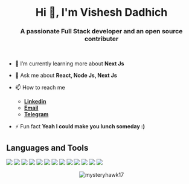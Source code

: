 <h1 align="center">Hi 👋, I'm Vishesh Dadhich</h1>
<h3 align="center">A passionate Full Stack developer and an open source contributer</h3>


<!-- <img src="https://github.githubassets.com/images/modules/site/home-campaign/astrocat.png" height="300px" align="right" /> -->
<br>

- 🌱 I’m currently learning more about **Next Js**

- 💬 Ask me about **React, Node Js, Next Js**

- 📫 How to reach me 
    - <a href="https://www.linkedin.com/in/gyanendra-tiwari-9278b0228/" target="_blank"> **Linkedin** </a>
    - <a href="mailto:raj.yash1217@gmail.com" target="_blank"> **Email** </a>
    - <a href="https://telegram.me/MysteryHawk17" target="_blank"> **Telegram** </a>

- ⚡ Fun fact **Yeah I could make you lunch someday :)**

<!-- 
<img width="100%" src="https://activity-graph.herokuapp.com/graph?username=noobmaster432&bg_color=000000&color=1fdbd8&line=ff5c5c&point=1adbce&area=true&hide_border=false" /> -->

## Languages and Tools

<p align="left">  
<img  src="https://readme-components.vercel.app/api?component=logo&fill=black&logo=react&animation=spin&svgfill=15d8fe">  
<img  src="https://readme-components.vercel.app/api?component=logo&fill=black&logo=next.js&svgfill=ffffff">
<img  src="https://readme-components.vercel.app/api?component=logo&fill=black&logo=java&svgfill=ffffff">
<img  src="https://readme-components.vercel.app/api?component=logo&fill=black&logo=node.js&svgfill=659b60">
<img  src="https://readme-components.vercel.app/api?component=logo&fill=black&logo=javascript&svgfill=f6df1c">
<img  src="https://readme-components.vercel.app/api?component=logo&fill=black&logo=CSS3&svgfill=264de4">
<img  src="https://readme-components.vercel.app/api?component=logo&fill=black&logo=tailwindcss&svgfill=028dd1">
<img  src="https://readme-components.vercel.app/api?component=logo&fill=black&logo=bootstrap&svgfill=563d7c">
<img  src="https://readme-components.vercel.app/api?component=logo&fill=black&logo=html5&svgfill=e34c26">
<img  src="https://readme-components.vercel.app/api?component=logo&fill=black&logo=mongodb&svgfill=659b60">
<img  src="https://readme-components.vercel.app/api?component=logo&fill=black&logo=github">
<img  src="https://readme-components.vercel.app/api?component=logo&fill=black&logo=python&svgfill=4584b6">
<img  src="https://readme-components.vercel.app/api?component=logo&fill=black&logo=express.js&svgfill=2d79c7">
</p>  

<p align='center'>
  <img src="https://github-readme-streak-stats.herokuapp.com/?user=mysteryhawk17&" alt="mysteryhawk17" />
</p>
